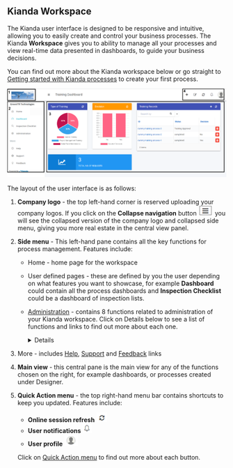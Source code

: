 ## Kianda Workspace

The Kianda user interface is designed to be responsive and intuitive, allowing you to easily create and control your business processes.  The Kianda **Workspace** gives you to ability to manage all your processes and view real-time data presented in dashboards, to guide your business decisions.

You can find out more about the Kianda workspace below or go straight to [Getting started with Kianda processes](platform/process.md) to create your first process.

![User interface](images/userinterface2.png)

The layout of the user interface is as follows:

1. **Company logo** - the top left-hand corner is reserved uploading your company logos. If you click on the **Collapse navigation** button ![Collapse navigation button](images/navigation_frame.png) you will see the collapsed version of the company logo and collapsed side menu, giving you more real estate in the central view panel.

2. **Side menu** - This left-hand pane contains all the key functions for process management. Features include:
   - Home - home page for the workspace
   
   - User defined pages - these are defined by you the user depending on what features you want to showcase, for example **Dashboard** could contain all the process dashboards and **Inspection Checklist** could be a dashboard of inspection lists.
   
   - [Administration](platform/administration.md) - contains 8 functions related to administration of your Kianda workspace. Click on Details below to see a list of functions and links to find out more about each one.
   
     <details>
   
     - [Designer](platform/designer.md) - central point to create and manage processes
   
     - [App Store](platform/appstore.md) - pre-defined processes, for HR, Finance and Quality Assurance amongst others, that you can use and modify
   
     - [Subscription](platform/subscription.md) - design your own look and feel for your Kianda instance and change settings
   
     - [Data sources](platform/datasources.md) - connections to data sources like SharePoint or SQL Server
   
     - [Scheduled tasks](platform/scheduledtasks.md) - use processes to run as scheduled tasks, and manage timeframes
   
     - [Recycle bin]([platform/recyclebin.md]) - list of deleted processes
   
     - [Users](platform/users.md) - user management area to create, delete users and groups
   
     - [Developer](platform/developer.md) - allows you to create new widgets and webhooks
   
       </details>
   
   - More - includes [Help](platform/help.md), [Support](platform/support.md) and [Feedback](platform/feedback.md) links
   
3. **Main view** - this central pane is the main view for any of the functions chosen on the right, for example dashboards, or processes created under Designer.

3. **Quick Action menu** - the top right-hand menu bar contains shortcuts to keep you updated. Features include:
   
   - **Online session refresh** ![Refresh button](images/refresh.png)
   - **User notifications** ![Notifications button](images/notifications.png)
   - **User profile** ![User profile](images/userprofile.png) 
   
   Click on [Quick Action menu](quickaction.md) to find out more about each button.



